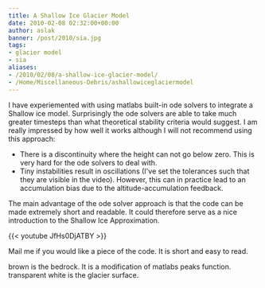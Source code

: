 ```yaml
---
title: A Shallow Ice Glacier Model
date: 2010-02-08 02:32:00+00:00
author: aslak
banner: /post/2010/sia.jpg
tags:
- glacier model
- sia
aliases:
- /2010/02/08/a-shallow-ice-glacier-model/
- /Home/Miscellaneous-Debris/ashallowiceglaciermodel
---
```


I have experiemented with using matlabs built-in ode solvers to integrate a Shallow ice model. Surprisingly the ode solvers are able to take much greater timesteps than what theoretical stability criteria would suggest. I am really impressed by how well it works although I will not recommend using this approach:
<!--more-->
  * There is a discontinuity where the height can not go below zero. This is very hard for the ode solvers to deal with.
  * Tiny instabilities result in oscillations (I've set the tolerances such that they are visible in the video). However, this can in practice lead to an accumulation bias due to the altitude-accumulation feedback.

The main advantage of the ode solver approach is that the code can be made extremely short and readable. It could therefore serve as a nice introduction to the Shallow Ice Approximation.

{{< youtube JfHs0DjATBY >}}

Mail me if you would like a piece of the code. It is short and easy to read.

brown is the bedrock. It is a modification of matlabs peaks function. transparent white is the glacier surface.